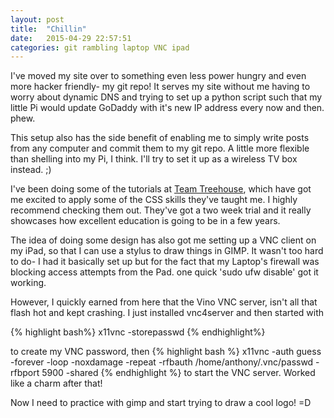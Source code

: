 ```yaml
---
layout: post
title:  "Chillin"
date:   2015-04-29 22:57:51
categories: git rambling laptop VNC ipad
---
```


I've moved my site over to something even less power hungry and even more hacker friendly- my git repo!
It serves my site without me having to worry about dynamic DNS and trying to set up a python script such that my little Pi would update GoDaddy with it's new IP address every now and then. phew.

This setup also has the side benefit of enabling me to simply write posts from any computer and commit them to my git repo. A little more flexible than shelling into my Pi, I think.
I'll try to set it up as a wireless TV box instead. ;)

I've been doing some of the tutorials at [Team Treehouse][th], which have got me excited to apply some of the CSS skills they've taught me. I highly recommend checking them out. They've got a two week trial and it really showcases how excellent education is going to be in a few years.

The idea of doing some design has also got me setting up a VNC client on my iPad, so that I can use a stylus to draw things in GIMP. It wasn't too hard to do- I had it basically set up but for the fact that my Laptop's firewall was blocking access attempts from the Pad. one quick 'sudo ufw disable' got it working.

However, I quickly earned from here that the Vino VNC server, isn't all that flash hot and kept crashing.
I just installed vnc4server and then started with

{% highlight bash%}
x11vnc -storepasswd
{% endhighlight%}

to create my VNC password, then
{% highlight bash %}
x11vnc -auth guess -forever -loop -noxdamage -repeat -rfbauth /home/anthony/.vnc/passwd -rfbport 5900 -shared
{% endhighlight %}
to start the VNC server. Worked like a charm after that!

Now I need to practice with gimp and start trying to draw a cool logo! =D

[th]: http://www.teamtreehouse.com/
